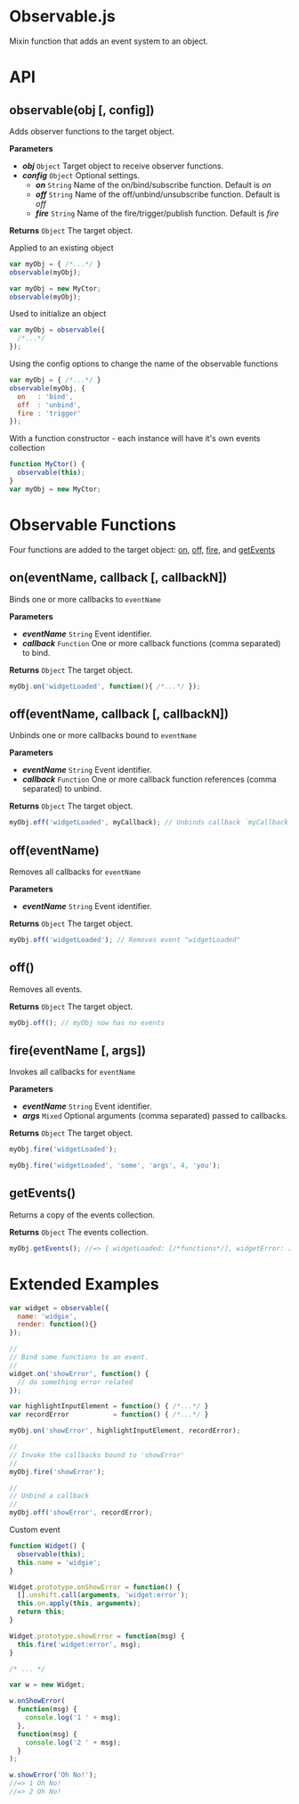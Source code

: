 Observable.js
=============

Mixin function that adds an event system to an object.


API
===


observable(obj [, config])
--------------------------

Adds observer functions to the target object.

__Parameters__

- __*obj*__ `Object` Target object to receive observer functions.
- __*config*__ `Object` Optional settings.
  - __*on*__ `String` Name of the on/bind/subscribe function. Default is *on*
  - __*off*__ `String` Name of the off/unbind/unsubscribe function. Default is *off*
  - __*fire*__ `String` Name of the fire/trigger/publish function. Default is *fire*

__Returns__
`Object` The target object.

Applied to an existing object

```js
var myObj = { /*...*/ }
observable(myObj);
```
```js
var myObj = new MyCtor;
observable(myObj);
```

Used to initialize an object

```js
var myObj = observable({
  /*...*/
});
```

Using the config options to change the name of the observable functions

```js
var myObj = { /*...*/ }
observable(myObj, {
  on   : 'bind',
  off  : 'unbind',
  fire : 'trigger'
});
```

With a function constructor - each instance will have it's own events collection

```js
function MyCtor() {
  observable(this);
}
var myObj = new MyCtor;
```


Observable Functions
====================

Four functions are added to the target object:
[on](#on), [off](#off), [fire](#fire), and [getEvents](#getEvents)


<a name="on"></a>
on(eventName, callback [, callbackN])
-------------------------------------

Binds one or more callbacks to `eventName`

__Parameters__

- __*eventName*__ `String` Event identifier.
- __*callback*__ `Function` One or more callback functions (comma separated) to bind.

__Returns__
`Object` The target object.

```js
myObj.on('widgetLoaded', function(){ /*...*/ });
```


<a name="off"></a>
off(eventName, callback [, callbackN])
--------------------------------------

Unbinds one or more callbacks bound to `eventName`

__Parameters__

- __*eventName*__ `String` Event identifier.
- __*callback*__ `Function` One or more callback function references (comma separated) to unbind.

__Returns__
`Object` The target object.

```js
myObj.off('widgetLoaded', myCallback); // Unbinds callback `myCallback`
```


off(eventName)
--------------

Removes all callbacks for `eventName`

__Parameters__

- __*eventName*__ `String` Event identifier.

__Returns__
`Object` The target object.

```js
myObj.off('widgetLoaded'); // Removes event "widgetLoaded"
```


off()
-----

Removes all events.

__Returns__
`Object` The target object.

```js
myObj.off(); // myObj now has no events
```


<a name="fire"></a>
fire(eventName [, args])
------------------------

Invokes all callbacks for `eventName`

__Parameters__

- __*eventName*__ `String` Event identifier.
- __*args*__ `Mixed` Optional arguments (comma separated) passed to callbacks.

__Returns__
`Object` The target object.

```js
myObj.fire('widgetLoaded');
```
```js
myObj.fire('widgetLoaded', 'some', 'args', 4, 'you');
```


<a name="getEvents"></a>
getEvents()
-----------

Returns a copy of the events collection.

__Returns__
`Object` The events collection.

```js
myObj.getEvents(); //=> { widgetLoaded: [/*functions*/], widgetError: [/*...*/] }
```


Extended Examples
=================

```js
var widget = observable({
  name: 'widgie',
  render: function(){}
});

//
// Bind some functions to an event.
//
widget.on('showError', function() {
  // do something error related
});

var highlightInputElement = function() { /*...*/ }
var recordError           = function() { /*...*/ }

myObj.on('showError', highlightInputElement, recordError);

//
// Invoke the callbacks bound to 'showError'
//
myObj.fire('showError');

//
// Unbind a callback
//
myObj.off('showError', recordError);
```

Custom event

```js
function Widget() {
  observable(this);
  this.name = 'widgie';
}

Widget.prototype.onShowError = function() {
  [].unshift.call(arguments, 'widget:error');
  this.on.apply(this, arguments);
  return this;
}

Widget.prototype.showError = function(msg) {
  this.fire('widget:error', msg);
}

/* ... */

var w = new Widget;

w.onShowError(
  function(msg) {
    console.log('1 ' + msg);
  },
  function(msg) {
    console.log('2 ' + msg);
  }
);

w.showError('Oh No!');
//=> 1 Oh No!
//=> 2 Oh No!
```

